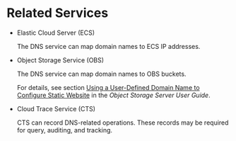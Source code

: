 # Related Services<a name="en-us_topic_0035467696"></a>

-   Elastic Cloud Server \(ECS\)

    The DNS service can map domain names to ECS IP addresses.

-   Object Storage Service \(OBS\)

    The DNS service can map domain names to OBS buckets.

    For details, see section [Using a User-Defined Domain Name to Configure Static Website](https://docs.otc.t-systems.com/en-us/usermanual/obs/en-us_topic_0066088958.html) in the *Object Storage Server User Guide*.

-   Cloud Trace Service \(CTS\)

    CTS can record DNS-related operations. These records may be required for query, auditing, and tracking.


